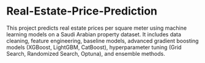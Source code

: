 # Real-Estate-Price-Prediction
This project predicts real estate prices per square meter using machine learning models on a Saudi Arabian property dataset. It includes data cleaning, feature engineering, baseline models, advanced gradient boosting models (XGBoost, LightGBM, CatBoost), hyperparameter tuning (Grid Search, Randomized Search, Optuna), and ensemble methods.
